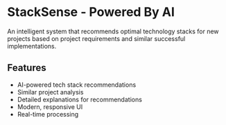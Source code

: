 # StackSense - Powered By AI

An intelligent system that recommends optimal technology stacks for new projects based on project requirements and similar successful implementations.

## Features

- AI-powered tech stack recommendations
- Similar project analysis
- Detailed explanations for recommendations
- Modern, responsive UI
- Real-time processing

